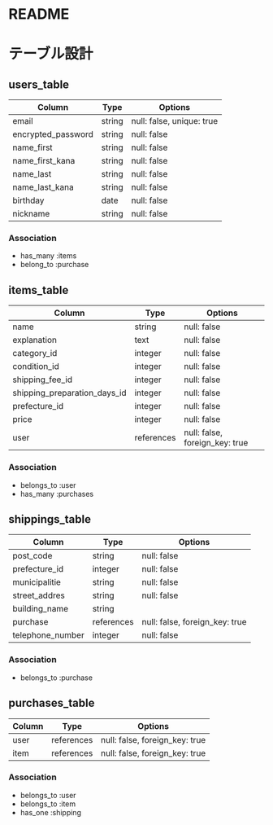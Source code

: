 # README
# テーブル設計

## users_table

| Column             | Type    | Options     |
| ------------------ | ------- | ----------- |
| email              | string  | null: false, unique: true |
| encrypted_password | string  | null: false |
| name_first         | string  | null: false |
| name_first_kana    | string  | null: false |
| name_last          | string  | null: false |
| name_last_kana     | string  | null: false |
| birthday           | date    | null: false |
| nickname           | string  | null: false |

### Association

- has_many  :items
- belong_to :purchase

## items_table

| Column                       | Type       | Options     |
| ------------------------     | ---------- | ----------- |
| name                         | string     | null: false |
| explanation                  | text       | null: false |
| category_id                  | integer    | null: false |
| condition_id                 | integer    | null: false |
| shipping_fee_id              | integer    | null: false |
| shipping_preparation_days_id | integer    | null: false |
| prefecture_id                | integer    | null: false |
| price                        | integer    | null: false |
| user                         | references | null: false, foreign_key: true|

### Association

- belongs_to :user
- has_many :purchases

## shippings_table

| Column             | Type       | Options                        |
| ------------------ | ---------- | ------------------------------ |
| post_code          | string     | null: false |
| prefecture_id      | integer    | null: false |
| municipalitie      | string     | null: false |
| street_addres      | string     | null: false |
| building_name      | string     |             |
| purchase           | references | null: false, foreign_key: true|
| telephone_number   | integer    | null: false |


### Association


- belongs_to :purchase


## purchases_table

| Column          | Type       | Options                        |
| --------------- | ---------- | ------------------------------ |
| user           | references  | null: false, foreign_key: true|
| item           | references  | null: false, foreign_key: true|


### Association

- belongs_to :user
- belongs_to :item
- has_one    :shipping